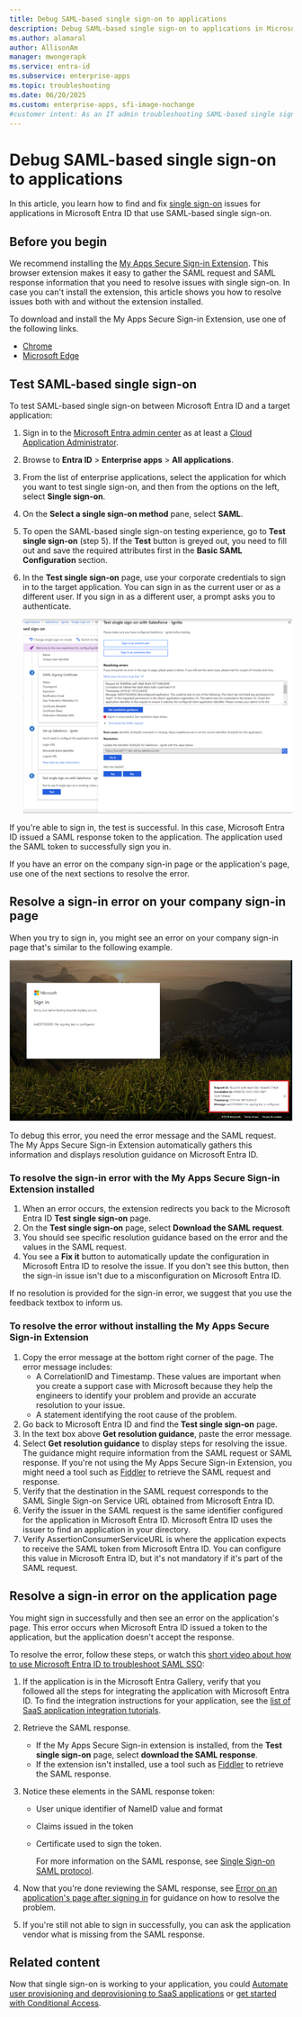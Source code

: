 ```yaml
---
title: Debug SAML-based single sign-on to applications
description: Debug SAML-based single sign-on to applications in Microsoft Entra ID.
ms.author: alamaral
author: AllisonAm
manager: mwongerapk
ms.service: entra-id
ms.subservice: enterprise-apps
ms.topic: troubleshooting
ms.date: 06/20/2025
ms.custom: enterprise-apps, sfi-image-nochange
#customer intent: As an IT admin troubleshooting SAML-based single sign-on issues in Microsoft Entra ID, I want to gather the necessary information and resolve sign-in errors, so that I can ensure successful single sign-on between Microsoft Entra ID and target applications.
---
```


# Debug SAML-based single sign-on to applications

In this article, you learn how to find and fix [single sign-on](what-is-single-sign-on.md) issues for applications in Microsoft Entra ID that use SAML-based single sign-on.

## Before you begin

We recommend installing the [My Apps Secure Sign-in Extension](https://support.microsoft.com/account-billing/troubleshoot-problems-with-the-my-apps-portal-d228da80-fcb7-479c-b960-a1e2535cbdff#im-having-trouble-installing-the-my-apps-secure-sign-in-extension). This browser extension makes it easy to gather the SAML request and SAML response information that you need to resolve issues with single sign-on. In case you can't install the extension, this article shows you how to resolve issues both with and without the extension installed.

To download and install the My Apps Secure Sign-in Extension, use one of the following links.

- [Chrome](https://go.microsoft.com/fwlink/?linkid=866367)
- [Microsoft Edge](https://microsoftedge.microsoft.com/addons/detail/my-apps-secure-signin-ex/gaaceiggkkiffbfdpmfapegoiohkiipl)


## Test SAML-based single sign-on

To test SAML-based single sign-on between Microsoft Entra ID and a target application:

1. Sign in to the [Microsoft Entra admin center](https://entra.microsoft.com) as at least a [Cloud Application Administrator](~/identity/role-based-access-control/permissions-reference.md#cloud-application-administrator). 
1. Browse to **Entra ID** > **Enterprise apps** > **All applications**.
1. From the list of enterprise applications, select the application for which you want to test single sign-on, and then from the options on the left, select **Single sign-on**.
1. On the **Select a single sign-on method** pane, select **SAML**.
1. To open the SAML-based single sign-on testing experience, go to **Test single sign-on** (step 5). If the **Test** button is greyed out, you need to fill out and save the required attributes first in the **Basic SAML Configuration** section.
1. In the **Test single sign-on** page, use your corporate credentials to sign in to the target application. You can sign in as the current user or as a different user. If you sign in as a different user, a prompt asks you to authenticate.

    ![Screenshot showing the test SAML SSO page](./media/debug-saml-sso-issues/test-single-sign-on.png)

If you're able to sign in, the test is successful. In this case, Microsoft Entra ID issued a SAML response token to the application. The application used the SAML token to successfully sign you in.

If you have an error on the company sign-in page or the application's page, use one of the next sections to resolve the error.

## Resolve a sign-in error on your company sign-in page

When you try to sign in, you might see an error on your company sign-in page that's similar to the following example.

![Example showing an error in the company sign-in page](./media/debug-saml-sso-issues/error.png)

To debug this error, you need the error message and the SAML request. The My Apps Secure Sign-in Extension automatically gathers this information and displays resolution guidance on Microsoft Entra ID.

### To resolve the sign-in error with the My Apps Secure Sign-in Extension installed

1. When an error occurs, the extension redirects you back to the Microsoft Entra ID **Test single sign-on** page.
1. On the **Test single sign-on** page, select **Download the SAML request**.
1. You should see specific resolution guidance based on the error and the values in the SAML request.
1. You see a **Fix it** button to automatically update the configuration in Microsoft Entra ID to resolve the issue. If you don't see this button, then the sign-in issue isn't due to a misconfiguration on Microsoft Entra ID.

If no resolution is provided for the sign-in error, we suggest that you use the feedback textbox to inform us.

### To resolve the error without installing the My Apps Secure Sign-in Extension

1. Copy the error message at the bottom right corner of the page. The error message includes:
    - A CorrelationID and Timestamp. These values are important when you create a support case with Microsoft because they help the engineers to identify your problem and provide an accurate resolution to your issue.
    - A statement identifying the root cause of the problem.
1. Go back to Microsoft Entra ID and find the **Test single sign-on** page.
1. In the text box above **Get resolution guidance**, paste the error message.
1. Select **Get resolution guidance** to display steps for resolving the issue. The guidance might require information from the SAML request or SAML response. If you're not using the  My Apps Secure Sign-in Extension, you might need a tool such as [Fiddler](https://www.telerik.com/fiddler) to retrieve the SAML request and response.
1. Verify that the destination in the SAML request corresponds to the SAML Single Sign-on Service URL obtained from Microsoft Entra ID.
1. Verify the issuer in the SAML request is the same identifier configured for the application in Microsoft Entra ID. Microsoft Entra ID uses the issuer to find an application in your directory.
1. Verify AssertionConsumerServiceURL is where the application expects to receive the SAML token from Microsoft Entra ID. You can configure this value in Microsoft Entra ID, but it's not mandatory if it's part of the SAML request.

## Resolve a sign-in error on the application page

You might sign in successfully and then see an error on the application's page. This error occurs when Microsoft Entra ID issued a token to the application, but the application doesn't accept the response.

To resolve the error, follow these steps, or watch this [short video about how to use Microsoft Entra ID to troubleshoot SAML SSO](https://www.youtube.com/watch?v=poQCJK0WPUk&list=PLLasX02E8BPBm1xNMRdvP6GtA6otQUqp0&index=8):

1. If the application is in the Microsoft Entra Gallery, verify that you followed all the steps for integrating the application with Microsoft Entra ID. To find the integration instructions for your application, see the [list of SaaS application integration tutorials](~/identity/saas-apps/tutorial-list.md).
1. Retrieve the SAML response.
    - If the My Apps Secure Sign-in extension is installed, from the **Test single sign-on** page, select **download the SAML response**.
    - If the extension isn't installed, use a tool such as [Fiddler](https://www.telerik.com/fiddler) to retrieve the SAML response.
1. Notice these elements in the SAML response token:
   - User unique identifier of NameID value and format
   - Claims issued in the token
   - Certificate used to sign the token.

     For more information on the SAML response, see [Single Sign-on SAML protocol](~/identity-platform/single-sign-on-saml-protocol.md).

1. Now that you're done reviewing the SAML response, see [Error on an application's page after signing in](application-sign-in-problem-application-error.md) for guidance on how to resolve the problem.
1. If you're still not able to sign in successfully, you can ask the application vendor what is missing from the SAML response.

## Related content

Now that single sign-on is working to your application, you could [Automate user provisioning and deprovisioning to SaaS applications](~/identity/app-provisioning/user-provisioning.md) or [get started with Conditional Access](~/identity/conditional-access/policy-all-users-device-compliance.md).
